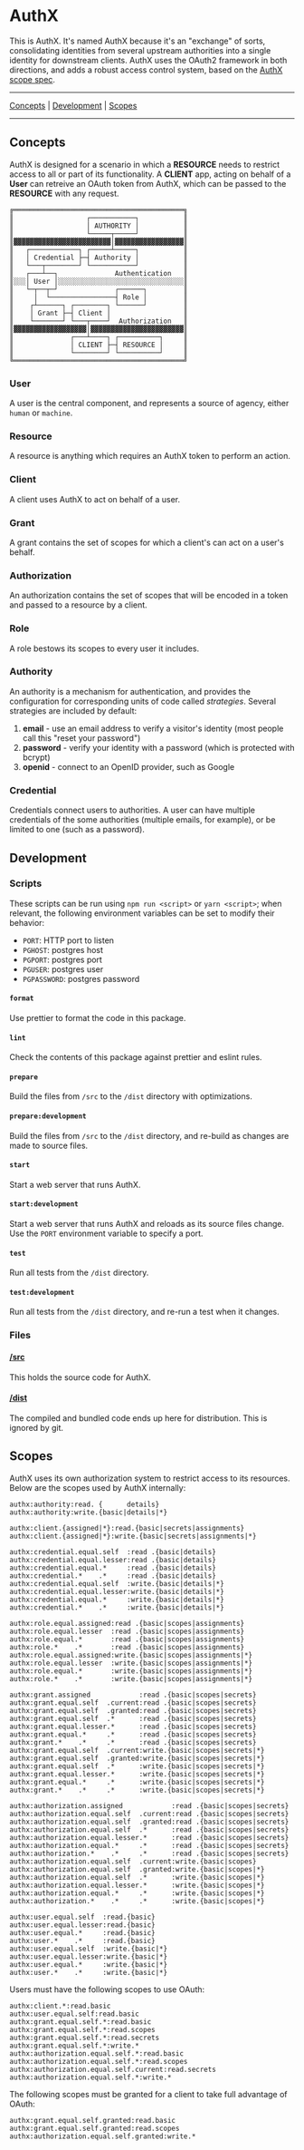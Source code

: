 # AuthX

This is AuthX. It's named AuthX because it's an "exchange" of sorts, consolidating identities from several upstream authorities into a single identity for downstream clients. AuthX uses the OAuth2 framework in both directions, and adds a robust access control system, based on the [AuthX scope spec](../scopes).

---

[Concepts](#concepts) | [Development](#development) | [Scopes](#scopes)

---

## Concepts

AuthX is designed for a scenario in which a **RESOURCE** needs to restrict access to all or part of its functionality. A **CLIENT** app, acting on behalf of a **User** can retreive an OAuth token from AuthX, which can be passed to the **RESOURCE** with any request.

```
╔══════════════════════════════════════════╗
║                  ┌───────────┐           ║
║                  │ AUTHORITY │           ║
║                  └─────┬─────┘           ║
║▓▓▓▓▓▓▓▓▓▓▓▓▓▓▓▓▓▓▓▓▓▓▓▓│▓▓▓▓▓▓▓▓▓▓▓▓▓▓▓▓▓║
║   ┌────────────┐ ┌─────┴─────┐           ║
║   │ Credential ├─┤ Authority │           ║
║   └───┬────────┘ └───────────┘           ║
║   ┌───┴──┐              Authentication   ║
║░░░│ User │░░░░░░░░░░░░░░░░░░░░░░░░░░░░░░░║
║   └─┬──┬─┘              ┌──────┐         ║
║     │  └────────────────┤ Role │         ║
║    ┌┴──────┐ ┌────────┐ └──────┘         ║
║    │ Grant ├─┤ Client │                  ║
║    └───────┘ └───┬────┘  Authorization   ║
║▓▓▓▓▓▓▓▓▓▓▓▓▓▓▓▓▓▓│▓▓▓▓▓▓▓▓▓▓▓▓▓▓▓▓▓▓▓▓▓▓▓║
║              ┌───┴────┐ ┌──────────┐     ║
║              │ CLIENT ├─┤ RESOURCE │     ║
║              └────────┘ └──────────┘     ║
╚══════════════════════════════════════════╝
```

### User

A user is the central component, and represents a source of agency, either `human` or `machine`.

### Resource

A resource is anything which requires an AuthX token to perform an action.

### Client

A client uses AuthX to act on behalf of a user.

### Grant

A grant contains the set of scopes for which a client's can act on a user's behalf.

### Authorization

An authorization contains the set of scopes that will be encoded in a token and passed to a resource by a client.

### Role

A role bestows its scopes to every user it includes.

### Authority

An authority is a mechanism for authentication, and provides the configuration for corresponding units of code called _strategies_. Several strategies are included by default:

1. **email** - use an email address to verify a visitor's identity (most people call this "reset your password")
2. **password** - verify your identity with a password (which is protected with bcrypt)
3. **openid** - connect to an OpenID provider, such as Google

### Credential

Credentials connect users to authorities. A user can have multiple credentials of the some authorities (multiple emails, for example), or be limited to one (such as a password).

## Development

### Scripts

These scripts can be run using `npm run <script>` or `yarn <script>`; when relevant, the following environment variables can be set to modify their behavior:

- `PORT`: HTTP port to listen
- `PGHOST`: postgres host
- `PGPORT`: postgres port
- `PGUSER`: postgres user
- `PGPASSWORD`: postgres password

#### `format`

Use prettier to format the code in this package.

#### `lint`

Check the contents of this package against prettier and eslint rules.

#### `prepare`

Build the files from `/src` to the `/dist` directory with optimizations.

#### `prepare:development`

Build the files from `/src` to the `/dist` directory, and re-build as changes are made to source files.

#### `start`

Start a web server that runs AuthX.

#### `start:development`

Start a web server that runs AuthX and reloads as its source files change. Use the `PORT` environment variable to specify a port.

#### `test`

Run all tests from the `/dist` directory.

#### `test:development`

Run all tests from the `/dist` directory, and re-run a test when it changes.

### Files

#### [/src](src/)

This holds the source code for AuthX.

#### [/dist](dist/)

The compiled and bundled code ends up here for distribution. This is ignored by git.

## Scopes

AuthX uses its own authorization system to restrict access to its resources. Below are the scopes used by AuthX internally:

```
authx:authority:read. {      details}
authx:authority:write.{basic|details|*}

authx:client.{assigned|*}:read.{basic|secrets|assignments}
authx:client.{assigned|*}:write.{basic|secrets|assignments|*}

authx:credential.equal.self  :read .{basic|details}
authx:credential.equal.lesser:read .{basic|details}
authx:credential.equal.*     :read .{basic|details}
authx:credential.*    .*     :read .{basic|details}
authx:credential.equal.self  :write.{basic|details|*}
authx:credential.equal.lesser:write.{basic|details|*}
authx:credential.equal.*     :write.{basic|details|*}
authx:credential.*    .*     :write.{basic|details|*}

authx:role.equal.assigned:read .{basic|scopes|assignments}
authx:role.equal.lesser  :read .{basic|scopes|assignments}
authx:role.equal.*       :read .{basic|scopes|assignments}
authx:role.*    .*       :read .{basic|scopes|assignments}
authx:role.equal.assigned:write.{basic|scopes|assignments|*}
authx:role.equal.lesser  :write.{basic|scopes|assignments|*}
authx:role.equal.*       :write.{basic|scopes|assignments|*}
authx:role.*    .*       :write.{basic|scopes|assignments|*}

authx:grant.assigned            :read .{basic|scopes|secrets}
authx:grant.equal.self  .current:read .{basic|scopes|secrets}
authx:grant.equal.self  .granted:read .{basic|scopes|secrets}
authx:grant.equal.self  .*      :read .{basic|scopes|secrets}
authx:grant.equal.lesser.*      :read .{basic|scopes|secrets}
authx:grant.equal.*     .*      :read .{basic|scopes|secrets}
authx:grant.*    .*     .*      :read .{basic|scopes|secrets}
authx:grant.equal.self  .current:write.{basic|scopes|secrets|*}
authx:grant.equal.self  .granted:write.{basic|scopes|secrets|*}
authx:grant.equal.self  .*      :write.{basic|scopes|secrets|*}
authx:grant.equal.lesser.*      :write.{basic|scopes|secrets|*}
authx:grant.equal.*     .*      :write.{basic|scopes|secrets|*}
authx:grant.*    .*     .*      :write.{basic|scopes|secrets|*}

authx:authorization.assigned            :read .{basic|scopes|secrets}
authx:authorization.equal.self  .current:read .{basic|scopes|secrets}
authx:authorization.equal.self  .granted:read .{basic|scopes|secrets}
authx:authorization.equal.self  .*      :read .{basic|scopes|secrets}
authx:authorization.equal.lesser.*      :read .{basic|scopes|secrets}
authx:authorization.equal.*     .*      :read .{basic|scopes|secrets}
authx:authorization.*    .*     .*      :read .{basic|scopes|secrets}
authx:authorization.equal.self  .current:write.{basic|scopes}
authx:authorization.equal.self  .granted:write.{basic|scopes|*}
authx:authorization.equal.self  .*      :write.{basic|scopes|*}
authx:authorization.equal.lesser.*      :write.{basic|scopes|*}
authx:authorization.equal.*     .*      :write.{basic|scopes|*}
authx:authorization.*    .*     .*      :write.{basic|scopes|*}

authx:user.equal.self  :read.{basic}
authx:user.equal.lesser:read.{basic}
authx:user.equal.*     :read.{basic}
authx:user.*    .*     :read.{basic}
authx:user.equal.self  :write.{basic|*}
authx:user.equal.lesser:write.{basic|*}
authx:user.equal.*     :write.{basic|*}
authx:user.*    .*     :write.{basic|*}
```

Users must have the following scopes to use OAuth:

```
authx:client.*:read.basic
authx:user.equal.self:read.basic
authx:grant.equal.self.*:read.basic
authx:grant.equal.self.*:read.scopes
authx:grant.equal.self.*:read.secrets
authx:grant.equal.self.*:write.*
authx:authorization.equal.self.*:read.basic
authx:authorization.equal.self.*:read.scopes
authx:authorization.equal.self.current:read.secrets
authx:authorization.equal.self.*:write.*
```

The following scopes must be granted for a client to take full advantage of OAuth:

```
authx:grant.equal.self.granted:read.basic
authx:grant.equal.self.granted:read.scopes
authx:authorization.equal.self.granted:write.*
```
